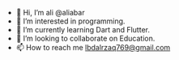 - 👋 Hi, I’m ali @aliabar
- 👀 I’m interested  in programming.
- 🌱 I’m currently learning Dart and Flutter.
- 💞️ I’m looking to collaborate on Education.
- 📫 How to reach me lbdalrzaq769@gmail.com

<!---
aliabar/aliabar is a ✨ special ✨ repository because its `README.md` (this file) appears on your GitHub profile.
You can click the Preview link to take a look at your changes.
--->
